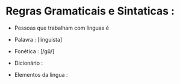 # Regras Gramaticais e Sintaticas :

* Pessoas que trabalham com linguas é <Linguista>

* Palavra : [linguista]

* Fonética : [/gü/]

* Dicionário : 


* Elementos da lingua :
